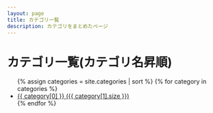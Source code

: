 ```yaml
---
layout: page
title: カテゴリ一覧
description: カテゴリをまとめたページ
---
```


<h1>
	<i class="fas fa-fw fa-folder"></i>カテゴリ一覧(カテゴリ名昇順)
</h1>

<ul class="fa-ul">
	{% assign categories = site.categories | sort %}
	{% for category in categories %}
		<li>
			<span class="fa-li"><i class="fas fa-fw fa-folder"></i></span>
			<a href="{{ '/contents/posts/' | append: category[0] | downcase | relative_url }}">
				{{ category[0] }} ({{ category[1].size }})
			</a>
		</li>
	{% endfor %}
</ul>
